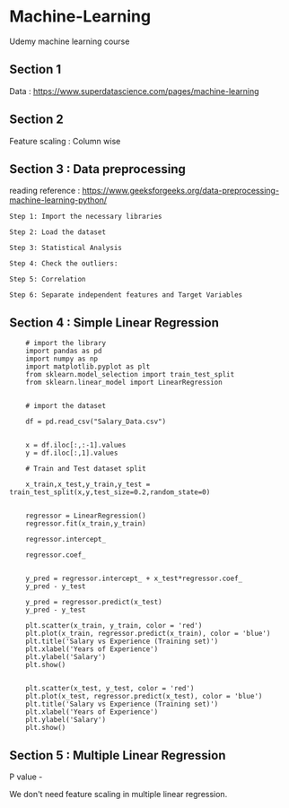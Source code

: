 # Machine-Learning
Udemy machine learning course 

## Section 1

Data : https://www.superdatascience.com/pages/machine-learning


## Section 2

Feature scaling  : Column wise

## Section 3 : Data preprocessing

reading reference : https://www.geeksforgeeks.org/data-preprocessing-machine-learning-python/

    Step 1: Import the necessary libraries
    
    Step 2: Load the dataset
    
    Step 3: Statistical Analysis
    
    Step 4: Check the outliers:
    
    Step 5: Correlation
    
    Step 6: Separate independent features and Target Variables


## Section 4 : Simple Linear Regression 

        # import the library
        import pandas as pd
        import numpy as np
        import matplotlib.pyplot as plt
        from sklearn.model_selection import train_test_split
        from sklearn.linear_model import LinearRegression


        # import the dataset
        
        df = pd.read_csv("Salary_Data.csv")


        x = df.iloc[:,:-1].values
        y = df.iloc[:,1].values

        # Train and Test dataset split
        
        x_train,x_test,y_train,y_test = train_test_split(x,y,test_size=0.2,random_state=0)
        
        
        regressor = LinearRegression()
        regressor.fit(x_train,y_train)
        
        regressor.intercept_
        
        regressor.coef_
        
        
        y_pred = regressor.intercept_ + x_test*regressor.coef_
        y_pred - y_test
        
        y_pred = regressor.predict(x_test)
        y_pred - y_test

        plt.scatter(x_train, y_train, color = 'red')
        plt.plot(x_train, regressor.predict(x_train), color = 'blue')
        plt.title('Salary vs Experience (Training set)')
        plt.xlabel('Years of Experience')
        plt.ylabel('Salary')
        plt.show()
        
        
        plt.scatter(x_test, y_test, color = 'red')
        plt.plot(x_test, regressor.predict(x_test), color = 'blue')
        plt.title('Salary vs Experience (Training set)')
        plt.xlabel('Years of Experience')
        plt.ylabel('Salary')
        plt.show()


## Section 5 : Multiple Linear Regression 

P value - 

We don't need feature scaling in multiple linear regression.




    
